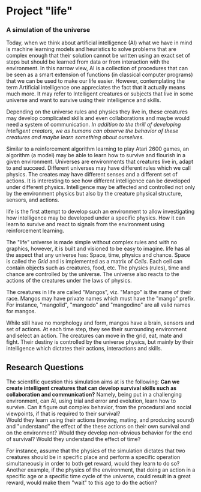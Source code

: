 # Project "life"
### A simulation of the universe

Today, when we think about artificial intelligence (AI) what we have in mind is machine learning models and heuristics to solve problems that are complex enough that their solution cannot be written using an exact set of steps but should be learned from data or from interaction with the environment.
In this narrow view, AI is a collection of procedures that can be seen as a smart extension of functions (in classical computer programs) that we can be used to make our life easier.
However, contemplating the term Artificial intelligence one appreciates the fact that it actually means much more. 
It may refer to Intelligent creatures or subjects that live in some universe and want to survive using their intelligence and skills.

Depending on the universe rules and physics they live in, these creatures may develop complicated skills and even collaborations and maybe would need a system of communication.
*In addition to the thrill of developing intelligent creators, we as humans can observe the behavior of these creatures and maybe learn something about ourselves.*

Similar to a reinforcement algorithm learning to play Atari 2600 games, an algorithm (a model) may be able to learn how to survive and flourish in a given environment. 
Universes are environments that creatures live in, adapt to and succeed.
Different universes may have different rules which we call physics. 
The creates may have different senses and a different set of actions.
It is interesting to see how different intelligence can be developed under different physics.
Intelligence may be affected and controlled not only by the environment physics but also by the creature physical structure, sensors, and actions.

life is the first attempt to develop such an environment to allow investigating how intelligence may be developed under a specific physics.
How it can learn to survive and react to signals from the environment using reinforcement learning.

The "life" universe is made simple without complex rules and with no graphics, however, it is built and visioned to be easy to imagine.
life has all the aspect that any universe has: Space, time, physics and chance.
Space is called the *Grid* and is implemented as a matrix of *Cells*.
Each cell can contain objects such as creatures, food, etc.
The physics (rules), time and chance are controlled by the universe. The universe also reacts to the actions of the creatures under the laws of physics. 

The creatures in life are called "Mangos", viz. "Mango" is the name of their race.
Mangos may have private names which must have the "mango" prefix. 
For instance, "mangolid", "mangodo" and "mangodino" are all valid names for mangos.

While still have no morphology and form, mangos have a brain, sensors and set of actions.
At each time step, they see their surrounding environment and select an action.
The creatures can move in the grid, eat, mate and fight.
Their destiny is controlled by the universe physics, but mainly by their intelligence which dictates their actions, interactions and skills.


## Research Questions
The scientific question this simulation aims at is the following: 
**Can we create intelligent creatures that can develop survival skills such as collaboration and communication?**
Namely, being put in a challenging environment, can AI, using trial and error and evolution, learn how to survive.
Can it figure out complex behavior, from the procedural and social viewpoints, if that is required to their survival?  
Would they learn using their actions (moving, mating, and producing sound) and "understand" the effect of the these actions on
their own survival and on the environment? Would they develop non-obvious behavior for the end of survival?
Would they understand the effect of time? 

For instance, assume that the physics of the simulation dictates that two creatures should be in specific place and perform 
a specific operation simultaneously in order to both get reward, would they learn to do so?
Another example, if the physics of the environment, that doing an action in a specific age or a specific time cycle of the universe, 
could result in a great reward, would make them "wait" to this age to do the action?
